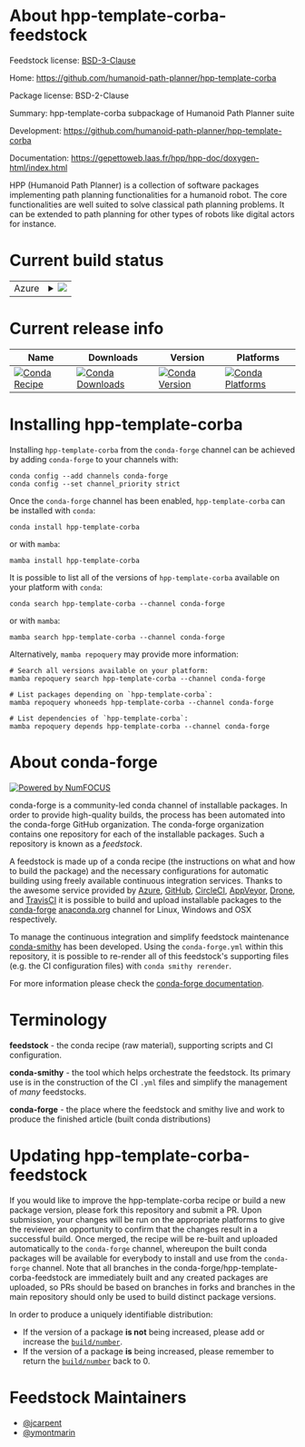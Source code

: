 About hpp-template-corba-feedstock
==================================

Feedstock license: [BSD-3-Clause](https://github.com/conda-forge/hpp-template-corba-feedstock/blob/main/LICENSE.txt)

Home: https://github.com/humanoid-path-planner/hpp-template-corba

Package license: BSD-2-Clause

Summary: hpp-template-corba subpackage of Humanoid Path Planner suite

Development: https://github.com/humanoid-path-planner/hpp-template-corba

Documentation: https://gepettoweb.laas.fr/hpp/hpp-doc/doxygen-html/index.html

HPP (Humanoid Path Planner) is a collection of software packages implementing
path planning functionalities for a humanoid robot. The core functionalities are well
suited to solve classical path planning problems. It can be extended to path planning
for other types of robots like digital actors for instance.


Current build status
====================


<table>
    
  <tr>
    <td>Azure</td>
    <td>
      <details>
        <summary>
          <a href="https://dev.azure.com/conda-forge/feedstock-builds/_build/latest?definitionId=11242&branchName=main">
            <img src="https://dev.azure.com/conda-forge/feedstock-builds/_apis/build/status/hpp-template-corba-feedstock?branchName=main">
          </a>
        </summary>
        <table>
          <thead><tr><th>Variant</th><th>Status</th></tr></thead>
          <tbody><tr>
              <td>linux_64_python3.10.____cpython</td>
              <td>
                <a href="https://dev.azure.com/conda-forge/feedstock-builds/_build/latest?definitionId=11242&branchName=main">
                  <img src="https://dev.azure.com/conda-forge/feedstock-builds/_apis/build/status/hpp-template-corba-feedstock?branchName=main&jobName=linux&configuration=linux%20linux_64_python3.10.____cpython" alt="variant">
                </a>
              </td>
            </tr><tr>
              <td>linux_64_python3.11.____cpython</td>
              <td>
                <a href="https://dev.azure.com/conda-forge/feedstock-builds/_build/latest?definitionId=11242&branchName=main">
                  <img src="https://dev.azure.com/conda-forge/feedstock-builds/_apis/build/status/hpp-template-corba-feedstock?branchName=main&jobName=linux&configuration=linux%20linux_64_python3.11.____cpython" alt="variant">
                </a>
              </td>
            </tr><tr>
              <td>linux_64_python3.12.____cpython</td>
              <td>
                <a href="https://dev.azure.com/conda-forge/feedstock-builds/_build/latest?definitionId=11242&branchName=main">
                  <img src="https://dev.azure.com/conda-forge/feedstock-builds/_apis/build/status/hpp-template-corba-feedstock?branchName=main&jobName=linux&configuration=linux%20linux_64_python3.12.____cpython" alt="variant">
                </a>
              </td>
            </tr><tr>
              <td>linux_64_python3.8.____cpython</td>
              <td>
                <a href="https://dev.azure.com/conda-forge/feedstock-builds/_build/latest?definitionId=11242&branchName=main">
                  <img src="https://dev.azure.com/conda-forge/feedstock-builds/_apis/build/status/hpp-template-corba-feedstock?branchName=main&jobName=linux&configuration=linux%20linux_64_python3.8.____cpython" alt="variant">
                </a>
              </td>
            </tr><tr>
              <td>linux_64_python3.9.____cpython</td>
              <td>
                <a href="https://dev.azure.com/conda-forge/feedstock-builds/_build/latest?definitionId=11242&branchName=main">
                  <img src="https://dev.azure.com/conda-forge/feedstock-builds/_apis/build/status/hpp-template-corba-feedstock?branchName=main&jobName=linux&configuration=linux%20linux_64_python3.9.____cpython" alt="variant">
                </a>
              </td>
            </tr><tr>
              <td>osx_64_python3.10.____cpython</td>
              <td>
                <a href="https://dev.azure.com/conda-forge/feedstock-builds/_build/latest?definitionId=11242&branchName=main">
                  <img src="https://dev.azure.com/conda-forge/feedstock-builds/_apis/build/status/hpp-template-corba-feedstock?branchName=main&jobName=osx&configuration=osx%20osx_64_python3.10.____cpython" alt="variant">
                </a>
              </td>
            </tr><tr>
              <td>osx_64_python3.11.____cpython</td>
              <td>
                <a href="https://dev.azure.com/conda-forge/feedstock-builds/_build/latest?definitionId=11242&branchName=main">
                  <img src="https://dev.azure.com/conda-forge/feedstock-builds/_apis/build/status/hpp-template-corba-feedstock?branchName=main&jobName=osx&configuration=osx%20osx_64_python3.11.____cpython" alt="variant">
                </a>
              </td>
            </tr><tr>
              <td>osx_64_python3.12.____cpython</td>
              <td>
                <a href="https://dev.azure.com/conda-forge/feedstock-builds/_build/latest?definitionId=11242&branchName=main">
                  <img src="https://dev.azure.com/conda-forge/feedstock-builds/_apis/build/status/hpp-template-corba-feedstock?branchName=main&jobName=osx&configuration=osx%20osx_64_python3.12.____cpython" alt="variant">
                </a>
              </td>
            </tr><tr>
              <td>osx_64_python3.8.____cpython</td>
              <td>
                <a href="https://dev.azure.com/conda-forge/feedstock-builds/_build/latest?definitionId=11242&branchName=main">
                  <img src="https://dev.azure.com/conda-forge/feedstock-builds/_apis/build/status/hpp-template-corba-feedstock?branchName=main&jobName=osx&configuration=osx%20osx_64_python3.8.____cpython" alt="variant">
                </a>
              </td>
            </tr><tr>
              <td>osx_64_python3.9.____cpython</td>
              <td>
                <a href="https://dev.azure.com/conda-forge/feedstock-builds/_build/latest?definitionId=11242&branchName=main">
                  <img src="https://dev.azure.com/conda-forge/feedstock-builds/_apis/build/status/hpp-template-corba-feedstock?branchName=main&jobName=osx&configuration=osx%20osx_64_python3.9.____cpython" alt="variant">
                </a>
              </td>
            </tr>
          </tbody>
        </table>
      </details>
    </td>
  </tr>
</table>

Current release info
====================

| Name | Downloads | Version | Platforms |
| --- | --- | --- | --- |
| [![Conda Recipe](https://img.shields.io/badge/recipe-hpp--template--corba-green.svg)](https://anaconda.org/conda-forge/hpp-template-corba) | [![Conda Downloads](https://img.shields.io/conda/dn/conda-forge/hpp-template-corba.svg)](https://anaconda.org/conda-forge/hpp-template-corba) | [![Conda Version](https://img.shields.io/conda/vn/conda-forge/hpp-template-corba.svg)](https://anaconda.org/conda-forge/hpp-template-corba) | [![Conda Platforms](https://img.shields.io/conda/pn/conda-forge/hpp-template-corba.svg)](https://anaconda.org/conda-forge/hpp-template-corba) |

Installing hpp-template-corba
=============================

Installing `hpp-template-corba` from the `conda-forge` channel can be achieved by adding `conda-forge` to your channels with:

```
conda config --add channels conda-forge
conda config --set channel_priority strict
```

Once the `conda-forge` channel has been enabled, `hpp-template-corba` can be installed with `conda`:

```
conda install hpp-template-corba
```

or with `mamba`:

```
mamba install hpp-template-corba
```

It is possible to list all of the versions of `hpp-template-corba` available on your platform with `conda`:

```
conda search hpp-template-corba --channel conda-forge
```

or with `mamba`:

```
mamba search hpp-template-corba --channel conda-forge
```

Alternatively, `mamba repoquery` may provide more information:

```
# Search all versions available on your platform:
mamba repoquery search hpp-template-corba --channel conda-forge

# List packages depending on `hpp-template-corba`:
mamba repoquery whoneeds hpp-template-corba --channel conda-forge

# List dependencies of `hpp-template-corba`:
mamba repoquery depends hpp-template-corba --channel conda-forge
```


About conda-forge
=================

[![Powered by
NumFOCUS](https://img.shields.io/badge/powered%20by-NumFOCUS-orange.svg?style=flat&colorA=E1523D&colorB=007D8A)](https://numfocus.org)

conda-forge is a community-led conda channel of installable packages.
In order to provide high-quality builds, the process has been automated into the
conda-forge GitHub organization. The conda-forge organization contains one repository
for each of the installable packages. Such a repository is known as a *feedstock*.

A feedstock is made up of a conda recipe (the instructions on what and how to build
the package) and the necessary configurations for automatic building using freely
available continuous integration services. Thanks to the awesome service provided by
[Azure](https://azure.microsoft.com/en-us/services/devops/), [GitHub](https://github.com/),
[CircleCI](https://circleci.com/), [AppVeyor](https://www.appveyor.com/),
[Drone](https://cloud.drone.io/welcome), and [TravisCI](https://travis-ci.com/)
it is possible to build and upload installable packages to the
[conda-forge](https://anaconda.org/conda-forge) [anaconda.org](https://anaconda.org/)
channel for Linux, Windows and OSX respectively.

To manage the continuous integration and simplify feedstock maintenance
[conda-smithy](https://github.com/conda-forge/conda-smithy) has been developed.
Using the ``conda-forge.yml`` within this repository, it is possible to re-render all of
this feedstock's supporting files (e.g. the CI configuration files) with ``conda smithy rerender``.

For more information please check the [conda-forge documentation](https://conda-forge.org/docs/).

Terminology
===========

**feedstock** - the conda recipe (raw material), supporting scripts and CI configuration.

**conda-smithy** - the tool which helps orchestrate the feedstock.
                   Its primary use is in the construction of the CI ``.yml`` files
                   and simplify the management of *many* feedstocks.

**conda-forge** - the place where the feedstock and smithy live and work to
                  produce the finished article (built conda distributions)


Updating hpp-template-corba-feedstock
=====================================

If you would like to improve the hpp-template-corba recipe or build a new
package version, please fork this repository and submit a PR. Upon submission,
your changes will be run on the appropriate platforms to give the reviewer an
opportunity to confirm that the changes result in a successful build. Once
merged, the recipe will be re-built and uploaded automatically to the
`conda-forge` channel, whereupon the built conda packages will be available for
everybody to install and use from the `conda-forge` channel.
Note that all branches in the conda-forge/hpp-template-corba-feedstock are
immediately built and any created packages are uploaded, so PRs should be based
on branches in forks and branches in the main repository should only be used to
build distinct package versions.

In order to produce a uniquely identifiable distribution:
 * If the version of a package **is not** being increased, please add or increase
   the [``build/number``](https://docs.conda.io/projects/conda-build/en/latest/resources/define-metadata.html#build-number-and-string).
 * If the version of a package **is** being increased, please remember to return
   the [``build/number``](https://docs.conda.io/projects/conda-build/en/latest/resources/define-metadata.html#build-number-and-string)
   back to 0.

Feedstock Maintainers
=====================

* [@jcarpent](https://github.com/jcarpent/)
* [@ymontmarin](https://github.com/ymontmarin/)

